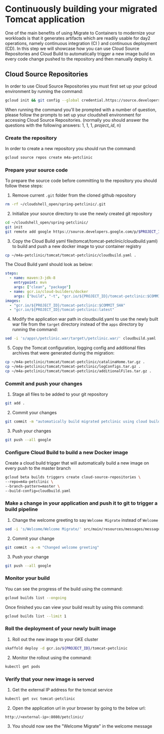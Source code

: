 # Continuously building your migrated Tomcat application
One of the main benefits of using Migrate to Containers to modernize your workloads is that it generates artifacts which are readily usable for day2 operations, namely continuous integration (CI ) and continuous deployment (CD). In this step we will showcase how you can use Cloud Source Repositories and Cloud Build to automatically trigger a new image build on every code change pushed to the repository and then manually deploy it.
 
## Cloud Source Repositories
In order to use Cloud Source Repositories you must first set up your gcloud environment by running the command:
``` bash
gcloud init && git config --global credential.https://source.developers.google.com.helper gcloud.sh
```
When running the command you'll be prompted with a number of question, please follow the prompts to set up your cloudshell environment for accessing Cloud Source Repositories. (normally you should answer the questions with the following answers: 1, 1, 1, *project_id*, n)

### Create the repository
In order to create a new repository you should run the command:
``` bash
gcloud source repos create m4a-petclinic
``` 

### Prepare your source code
To prepare the source code before committing to the repository you should follow these steps:
1. Remove current `.git` folder from the cloned github repository
``` bash
rm -rf ~/cloudshell_open/spring-petclinic/.git
```
2. Initialize your source directory to use the newly created git repository
``` bash
cd ~/cloudshell_open/spring-petclinic/
git init
git remote add google https://source.developers.google.com/p/$PROJECT_ID/r/m4a-petclinic
```
3. Copy the Cloud Build yaml file(tomcat/tomcat-petclinic/cloudbuild.yaml) to build and push a new docker image to your container registry
``` bash
cp ~/m4a-petclinic/tomcat/tomcat-petclinic/cloudbuild.yaml .
```
The Cloud Build yaml should look as below:
``` yaml
steps:
  - name: maven:3-jdk-8
    entrypoint: mvn
    args: ["clean", "package"]
  - name: gcr.io/cloud-builders/docker
    args: ["build", "-t", "gcr.io/${PROJECT_ID}/tomcat-petclinic:$COMMIT_SHA", "-t", "gcr.io/${PROJECT_ID}/tomcat-petclinic:latest", "--build-arg=PETCLINIC_WAR_APP=apps/petclinic.war", "."]
images:
  - "gcr.io/${PROJECT_ID}/tomcat-petclinic:$COMMIT_SHA"
  - "gcr.io/${PROJECT_ID}/tomcat-petclinic:latest"
```
4. Modify the application war path in cloudbuild.yaml to use the newly built war file from the `target` directory instead of the `apps` directory by running the command:
``` bash
sed -i 's/apps\/petclinic.war/target\/petclinic.war/' cloudbuild.yaml
```

5. Copy the Tomcat configuration, logging config and additional files archives that were generated during the migration:
``` bash
cp ~/m4a-petclinic/tomcat/tomcat-petclinic/catalinaHome.tar.gz .
cp ~/m4a-petclinic/tomcat/tomcat-petclinic/logConfigs.tar.gz .
cp ~/m4a-petclinic/tomcat/tomcat-petclinic/additionalFiles.tar.gz .
```
### Commit and push your changes
1. Stage all files to be added to your git repository
``` bash
git add .
```
2. Commit your changes
``` bash
git commit -m "automatically build migrated petclinic using cloud build"
```
3. Push your changes
``` bash
git push --all google
```
### Configure Cloud Build to build a new Docker image
Create a cloud build trigger that will automatically build a new image on every push to the master branch
``` bash
gcloud beta builds triggers create cloud-source-repositories \
--repo=m4a-petclinic \
--branch-pattern=master \
--build-config=cloudbuild.yaml
```

### Make a change in your application and push it to git to trigger a build pipeline
1. Change the welcome greeting to say `Welcome Migrate` instead of `Welcome`
``` bash
sed -i 's/Welcome/Welcome Migrate/' src/main/resources/messages/messages.properties
```
2. Commit your change
``` bash
git commit -a -m "Changed welcome greeting"
```
3. Push your change
``` bash
git push --all google
```

### Monitor your build 
You can see the progress of the build using the command:
``` bash
gcloud builds list --ongoing
```
Once finished you can view your build result by using this command:
``` bash
gcloud builds list --limit 1
```

### Roll the deployment of your newly built image
1. Roll out the new image to your GKE cluster
``` bash
skaffold deploy -d gcr.io/${PROJECT_ID}/tomcat-petclinic
```
2. Monitor the rollout using the command:
``` bash
kubectl get pods
```
### Verify that your new image is served
1. Get the external IP address for the tomcat service
``` bash
kubectl get svc tomcat-petclinic
```
2. Open the application url in your browser by going to the below url:
```
http://<external-ip>:8080/petclinic/
```
3. You should now see the "Welcome Migrate" in the welcome message
